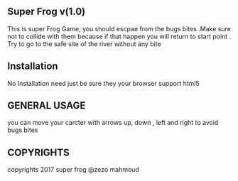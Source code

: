  ## Super Frog v(1.0)
This is super Frog Game, you should escpae from the bugs bites  .Make sure not to collide with them because if that happen you will return to start point . Try to go to the safe site of the river without any bite

## Installation

No Installation need just be sure they your browser support html5


## GENERAL USAGE

you can move your carcter with arrows up, down , left and right to avoid bugs bites


## COPYRIGHTS
copyrights 2017 super frog @zezo mahmoud
